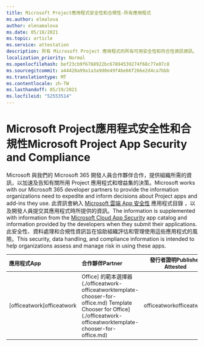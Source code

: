 ```yaml
---
title: Microsoft Project應用程式安全性和合規性-所有應用程式
ms.author: elmalova
author: elenamalova
ms.date: 05/18/2021
ms.topic: article
ms.service: attestation
description: 所有 Microsoft Project 應用程式的所有可用安全性和符合性資訊資訊。
localization_priority: Normal
ms.openlocfilehash: bef23cb9f6768922bc67894539274f68c77e07c8
ms.sourcegitcommit: a44420a99a1a3a9d0e49f4be66f266e2d4ca7bbb
ms.translationtype: MT
ms.contentlocale: zh-TW
ms.lasthandoff: 05/19/2021
ms.locfileid: "52553514"
---
```

# <a name="microsoft-project-app-security-and-compliance"></a><span data-ttu-id="9d64e-103">Microsoft Project應用程式安全性和合規性</span><span class="sxs-lookup"><span data-stu-id="9d64e-103">Microsoft Project App Security and Compliance</span></span>

<span data-ttu-id="9d64e-104">Microsoft 與我們的 Microsoft 365 開發人員合作夥伴合作，提供組織所需的資訊，以加速及告知有關所用 Project 應用程式和增益集的決策。</span><span class="sxs-lookup"><span data-stu-id="9d64e-104">Microsoft works with our Microsoft 365 developer partners to provide the information organizations need to expedite and inform decisions about Project apps and add-ins they use.</span></span> <span data-ttu-id="9d64e-105">此資訊會納入 [Microsoft 雲端 App 安全性](https://www.microsoft.com/en-us/enterprise-mobility-security/cloud-app-security) 應用程式目錄 ，以及開發人員提交其應用程式時所提供的資訊。</span><span class="sxs-lookup"><span data-stu-id="9d64e-105">The information is supplemented with information from the [Microsoft Cloud App Security](https://www.microsoft.com/en-us/enterprise-mobility-security/cloud-app-security) app catalog and information provided by the developers when they submit their applications.</span></span> <span data-ttu-id="9d64e-106">此安全性、資料處理和合規性資訊旨在協助組織評估和管理使用這些應用程式的風險。</span><span class="sxs-lookup"><span data-stu-id="9d64e-106">This security, data handling, and compliance information is intended to help organizations assess and manage risk in using these apps.</span></span>

| <span data-ttu-id="9d64e-107">**應用程式**</span><span class="sxs-lookup"><span data-stu-id="9d64e-107">**App**</span></span> | <span data-ttu-id="9d64e-108">**合作夥伴**</span><span class="sxs-lookup"><span data-stu-id="9d64e-108">**Partner**</span></span> | <span data-ttu-id="9d64e-109">**發行者證明**</span><span class="sxs-lookup"><span data-stu-id="9d64e-109">**Publisher Attested**</span></span> | <span data-ttu-id="9d64e-110">**認證**</span><span class="sxs-lookup"><span data-stu-id="9d64e-110">**Certified**</span></span> |
|:--------|:------------|:----------------------:|:-------------:|
| <span data-ttu-id="9d64e-111">[officeatwork</span><span class="sxs-lookup"><span data-stu-id="9d64e-111">[officeatwork</span></span> | <span data-ttu-id="9d64e-112">Office] 的範本選擇器 (./officeatwork-officeatworktemplate-chooser-for-office.md) </span><span class="sxs-lookup"><span data-stu-id="9d64e-112">Template Chooser for Office](./officeatwork-officeatworktemplate-chooser-for-office.md)</span></span> | <span data-ttu-id="9d64e-113">officeatwork</span><span class="sxs-lookup"><span data-stu-id="9d64e-113">officeatwork</span></span> | <span data-ttu-id="9d64e-114">**✓**</span><span class="sxs-lookup"><span data-stu-id="9d64e-114">**✓**</span></span> | <img alt="Certified application badge" src="../media/certified-badge.png" height="25" width="25" /> |
